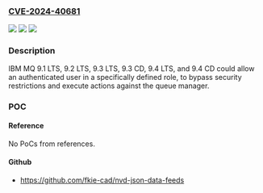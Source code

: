 ### [CVE-2024-40681](https://cve.mitre.org/cgi-bin/cvename.cgi?name=CVE-2024-40681)
![](https://img.shields.io/static/v1?label=Product&message=MQ&color=blue)
![](https://img.shields.io/static/v1?label=Version&message=%3D%209.1%20LTS%2C%209.2%20LTS%2C%209.3%20LTS%2C%209.3%20CD%2C%209.4%20LTS%2C%209.4%20CD%20&color=brighgreen)
![](https://img.shields.io/static/v1?label=Vulnerability&message=CWE-266%20Incorrect%20Privilege%20Assignment&color=brighgreen)

### Description

IBM MQ 9.1 LTS, 9.2 LTS, 9.3 LTS, 9.3 CD, 9.4 LTS, and 9.4 CD could allow an authenticated user in a specifically defined role, to bypass security restrictions and execute actions against the queue manager.

### POC

#### Reference
No PoCs from references.

#### Github
- https://github.com/fkie-cad/nvd-json-data-feeds

